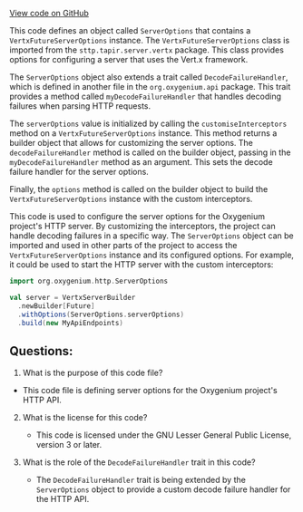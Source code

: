 [View code on GitHub](https://github.com/oxygenium/oxygenium/http/src/main/scala/org/oxygenium/http/ServerOptions.scala)

This code defines an object called `ServerOptions` that contains a `VertxFutureServerOptions` instance. The `VertxFutureServerOptions` class is imported from the `sttp.tapir.server.vertx` package. This class provides options for configuring a server that uses the Vert.x framework.

The `ServerOptions` object also extends a trait called `DecodeFailureHandler`, which is defined in another file in the `org.oxygenium.api` package. This trait provides a method called `myDecodeFailureHandler` that handles decoding failures when parsing HTTP requests.

The `serverOptions` value is initialized by calling the `customiseInterceptors` method on a `VertxFutureServerOptions` instance. This method returns a builder object that allows for customizing the server options. The `decodeFailureHandler` method is called on the builder object, passing in the `myDecodeFailureHandler` method as an argument. This sets the decode failure handler for the server options.

Finally, the `options` method is called on the builder object to build the `VertxFutureServerOptions` instance with the custom interceptors.

This code is used to configure the server options for the Oxygenium project's HTTP server. By customizing the interceptors, the project can handle decoding failures in a specific way. The `ServerOptions` object can be imported and used in other parts of the project to access the `VertxFutureServerOptions` instance and its configured options. For example, it could be used to start the HTTP server with the custom interceptors:

```scala
import org.oxygenium.http.ServerOptions

val server = VertxServerBuilder
  .newBuilder[Future]
  .withOptions(ServerOptions.serverOptions)
  .build(new MyApiEndpoints)
```
## Questions: 
 1. What is the purpose of this code file?
   - This code file is defining server options for the Oxygenium project's HTTP API.

2. What is the license for this code?
   - This code is licensed under the GNU Lesser General Public License, version 3 or later.

3. What is the role of the `DecodeFailureHandler` trait in this code?
   - The `DecodeFailureHandler` trait is being extended by the `ServerOptions` object to provide a custom decode failure handler for the HTTP API.